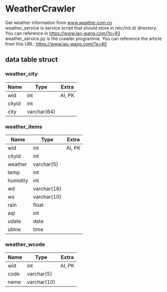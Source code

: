 # WeatherCrawler
Get weather information from www.weather.com.cn<br>
weather_service is service script that should store in /etc/init.d/ directory. You can reference in https://www.lao-wang.com/?p=93 <br>
weather_service.py is the crawler programme. You can reference the article from this URL: https://www.lao-wang.com/?p=80<br>

## data table struct
### weather_city
Name | Type | Extra
------------ | ------------- | -------------
wid | int | AI, PK
cityid | int | 
city | varchar(64) | 

### weather_items
Name | Type | Extra
------------ | ------------- | -------------
wid | int | AI, PK
cityid | int | 
weather | varchar(5) | 
temp | int | 
humidity | int | 
wd | varchar(16) | 
ws | varchar(10) | 
rain | float | 
aqi | int | 
udate | date | 
utime | time | 


### weather_wcode
Name | Type | Extra
------------ | ------------- | -------------
wid | int | AI, PK
code | varchar(5) | 
name | varchar(10) | 
